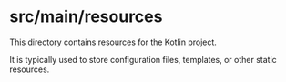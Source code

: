 
# src/main/resources

This directory contains resources for the Kotlin project.

It is typically used to store configuration files, templates, or other static resources.

